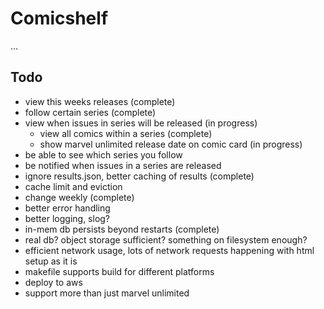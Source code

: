 # Comicshelf

...

## Todo

- view this weeks releases (complete)
- follow certain series (complete)
- view when issues in series will be released (in progress)
    - view all comics within a series (complete)
    - show marvel unlimited release date on comic card (in progress)
- be able to see which series you follow
- be notified when issues in a series are released
- ignore results.json, better caching of results (complete)
- cache limit and eviction
- change weekly (complete)
- better error handling
- better logging, slog?
- in-mem db persists beyond restarts (complete)
- real db? object storage sufficient? something on filesystem enough?
- efficient network usage, lots of network requests happening with html setup as it is
- makefile supports build for different platforms
- deploy to aws
- support more than just marvel unlimited
